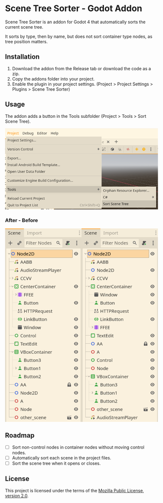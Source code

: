 # Scene Tree Sorter - Godot Addon

Scene Tree Sorter is an addon for Godot 4 that automatically sorts the current scene tree.

It sorts by type, then by name, but does not sort container type nodes, as tree position matters.

## Installation

1. Download the addon from the Release tab or download the code as a zip.
2. Copy the addons folder into your project.
3. Enable the plugin in your project settings. (Project > Project Settings > Plugins > Scene Tree Sorter)

## Usage

The addon adds a button in the Tools subfolder (Project > Tools > Sort Scene Tree).

![](./readme/tools.png)

### After - Before

![](./readme/after-before.png)

## Roadmap

- [ ] Sort non-control nodes in container nodes without moving control nodes.
- [ ] Automatically sort each scene in the project files.
- [ ] Sort the scene tree when it opens or closes.

## License

This project is licensed under the terms of the [Mozilla Public License, version 2.0](https://www.mozilla.org/en-US/MPL/2.0/).

